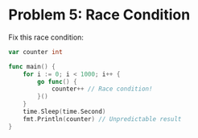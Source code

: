 # Problem 5: Race Condition
Fix this race condition:
```go
var counter int

func main() {
    for i := 0; i < 1000; i++ {
        go func() {
            counter++ // Race condition!
        }()
    }
    time.Sleep(time.Second)
    fmt.Println(counter) // Unpredictable result
}
```